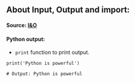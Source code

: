 ## About Input, Output and import:

#### Source: [I&O](https://www.programiz.com/python-programming/input-output-import)

#### Python output:
* `print` function to print output.

```
print('Python is powerful')

# Output: Python is powerful
```

